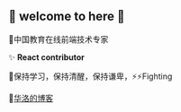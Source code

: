 ## 👋 welcome to here 👋

🤔中国教育在线前端技术专家

✨ **React contributor**

💬保持学习，保持清醒，保持谦卑，⚡⚡Fighting

💬[华洛的博客](https://www.900t.cn)


